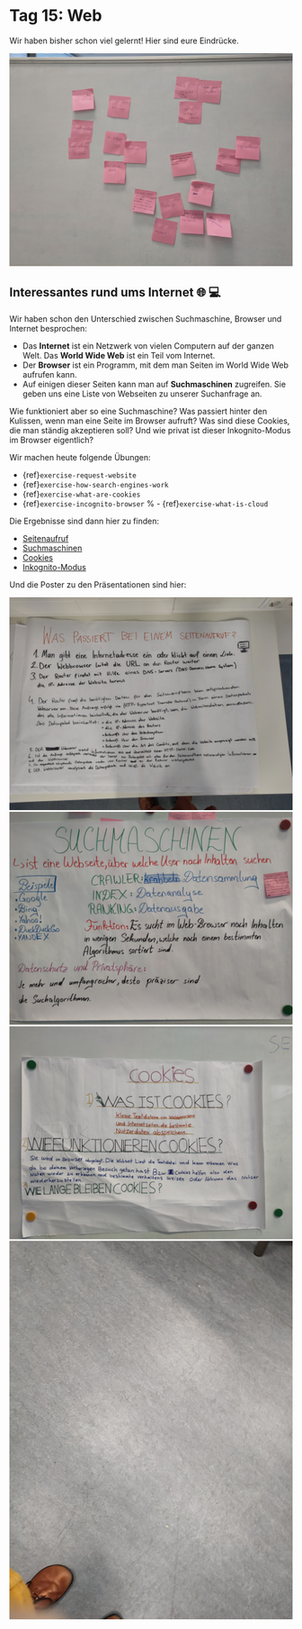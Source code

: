 # Tag 15: Web

Wir haben bisher schon viel gelernt! Hier sind eure Eindrücke.

![Post-its mit bisherigen Themen](./bisher-gelernt.jpg)

## Interessantes rund ums Internet 🌐 💻

Wir haben schon den Unterschied zwischen Suchmaschine, Browser und Internet besprochen:

- Das **Internet** ist ein Netzwerk von vielen Computern auf der ganzen Welt. Das **World Wide Web** ist ein Teil vom Internet.
- Der **Browser** ist ein Programm, mit dem man Seiten im World Wide Web aufrufen kann.
- Auf einigen dieser Seiten kann man auf **Suchmaschinen** zugreifen. Sie geben uns eine Liste von Webseiten zu unserer Suchanfrage an.

Wie funktioniert aber so eine Suchmaschine? Was passiert hinter den Kulissen, wenn man eine Seite im Browser aufruft? Was sind diese Cookies, die man ständig akzeptieren soll? Und wie privat ist dieser Inkognito-Modus im Browser eigentlich?

Wir machen heute folgende Übungen:

- {ref}`exercise-request-website`
- {ref}`exercise-how-search-engines-work`
- {ref}`exercise-what-are-cookies`
- {ref}`exercise-incognito-browser`
% - {ref}`exercise-what-is-cloud`

Die Ergebnisse sind dann hier zu finden:

- [Seitenaufruf](../../web/seitenaufruf_www.md)
- [Suchmaschinen](../../web/suchmaschinen.md)
- [Cookies](../../web/cookies.md)
- [Inkognito-Modus](../../web/inkognito.md)

Und die Poster zu den Präsentationen sind hier:

![Seitenaufruf](./seitenaufruf.jpg)
<br>
![Suchmaschine](./suchmaschinen.jpg)
<br>
![cookies](./cookies.jpg)
<br>
![Inkognito-Modus](./inkognito.jpg)
